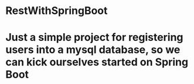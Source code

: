 # RestWithSpringBoot
# Just a simple project for registering users into a mysql database, so we can kick ourselves started on Spring Boot
